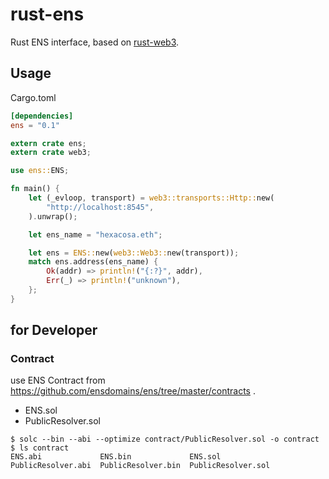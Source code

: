 # rust-ens

Rust ENS interface, based on [rust-web3](https://github.com/tomusdrw/rust-web3).

## Usage

Cargo.toml

```toml
[dependencies]
ens = "0.1"
```

```rust
extern crate ens;
extern crate web3;

use ens::ENS;

fn main() {
    let (_evloop, transport) = web3::transports::Http::new(
        "http://localhost:8545",
    ).unwrap();

    let ens_name = "hexacosa.eth";

    let ens = ENS::new(web3::Web3::new(transport));
    match ens.address(ens_name) {
        Ok(addr) => println!("{:?}", addr),
        Err(_) => println!("unknown"),
    };
}
```

## for Developer

### Contract

use ENS Contract from https://github.com/ensdomains/ens/tree/master/contracts .
* ENS.sol
* PublicResolver.sol

```
$ solc --bin --abi --optimize contract/PublicResolver.sol -o contract
$ ls contract
ENS.abi             ENS.bin             ENS.sol             PublicResolver.abi  PublicResolver.bin  PublicResolver.sol
```
